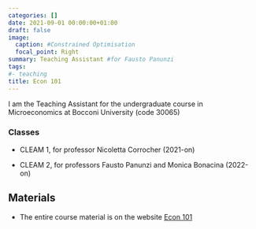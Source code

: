 ```yaml
---
categories: []
date: 2021-09-01 00:00:00+01:00
draft: false
image:
  caption: #Constrained Optimisation
  focal_point: Right
summary: Teaching Assistant #for Fausto Panunzi
tags:
#- teaching
title: Econ 101
---
```

I am the Teaching Assistant for the undergraduate course in Microeconomics at Bocconi University (code 30065)

### Classes

* CLEAM 1, for professor Nicoletta Corrocher (2021-on)

* CLEAM 2, for professors Fausto Panunzi and Monica Bonacina (2022-on)

## Materials

* The entire course material is on the website [Econ 101](https://didattica.unibocconi.it/ts/tsn_anteprima.php?cod_ins=30065&anno=2023&IdPag=)


